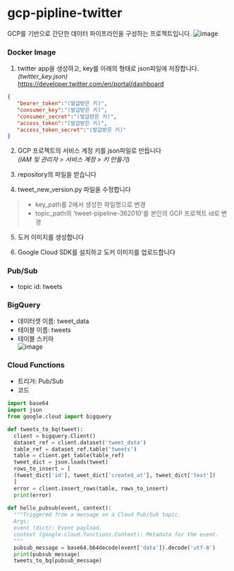 # gcp-pipline-twitter
GCP를 기반으로 간단한 데이터 파이프라인을 구성하는 프로젝트입니다.
![image](https://user-images.githubusercontent.com/68193636/193706881-d47c2fe6-8dd2-4718-b391-c65023a05291.png)

### Docker Image
1. twitter app을 생성하고, key를 아래의 형태로 json파일에 저장합니다. _(twitter_key.json)_  
https://developer.twitter.com/en/portal/dashboard  

```json
{
   "bearer_token":"(발급받은 키)",
   "consumer_key":"(발급받은 키)",
   "consumer_secret":"(발급받은 키)",
   "access_token":"(발급받은 키)",
   "access_token_secret":"(발급받은 키)"
}
```
2. GCP 프로젝트의 서비스 계정 키를 json파일로 만듭니다  
_(IAM 및 관리자 > 서비스 계정 > 키 만들기)_  

3. repository의 파일을 받습니다  

4. tweet_new_version.py 파일을 수정합니다 
  >* key_path를 2에서 생성한 파일명으로 변경
  >* topic_path의 'tweet-pipeline-362010'를 본인의 GCP 프로젝트 id로 변경

5. 도커 이미지를 생성합니다  

6. Google Cloud SDK를 설치하고 도커 이미지를 업로드합니다


### Pub/Sub
* topic id: tweets

### BigQuery
- 데이터셋 이름: tweet_data
- 테이블 이름: tweets
- 테이블 스키마  
![image](https://user-images.githubusercontent.com/68193636/193709226-7e09faa4-ba68-4e68-8e96-46b0390e7b6d.png)

### Cloud Functions
* 트리거: Pub/Sub
* 코드
```python
import base64
import json
from google.cloud import bigquery

def tweets_to_bq(tweet):
  client = bigquery.Client()
  dataset_ref = client.dataset('tweet_data')
  table_ref = dataset_ref.table('tweets')
  table = client.get_table(table_ref)
  tweet_dict = json.loads(tweet)
  rows_to_insert = [
  (tweet_dict['id'], tweet_dict['created_at'], tweet_dict['text'])
  ]
  error = client.insert_rows(table, rows_to_insert)
  print(error)
  
def hello_pubsub(event, context):
  """Triggered from a message on a Cloud Pub/Sub topic.
  Args:
  event (dict): Event payload.
  context (google.cloud.functions.Context): Metadata for the event.
  """
  pubsub_message = base64.b64decode(event['data']).decode('utf-8')
  print(pubsub_message)
  tweets_to_bq(pubsub_message)
```
